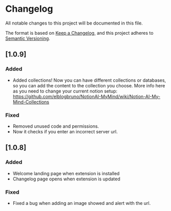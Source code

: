 # Changelog

All notable changes to this project will be documented in this file.

The format is based on [Keep a Changelog](https://keepachangelog.com/en/1.0.0/),
and this project adheres to [Semantic Versioning](https://semver.org/spec/v2.0.0.html).

## [1.0.9]

### Added 

- Added collections! Now you can have different collections or databases, so you can add the content to the collection you choose. More info here as you need to change your current notion setup:  https://github.com/elblogbruno/NotionAI-MyMind/wiki/Notion-AI-My-Mind-Collections


### Fixed

- Removed unused code and permissions.
- Now it checks if you enter an incorrect server url.

## [1.0.8]

### Added 

- Welcome landing page when extension is installed
- Changelog page opens when extension is updated

### Fixed

- Fixed a bug when adding an image showed and alert with the url.